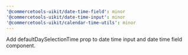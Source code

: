 ```yaml
---
'@commercetools-uikit/date-time-field': minor
'@commercetools-uikit/date-time-input': minor
'@commercetools-uikit/calendar-time-utils': minor
---
```


Add defaultDaySelectionTime prop to date time input and date time field component.
